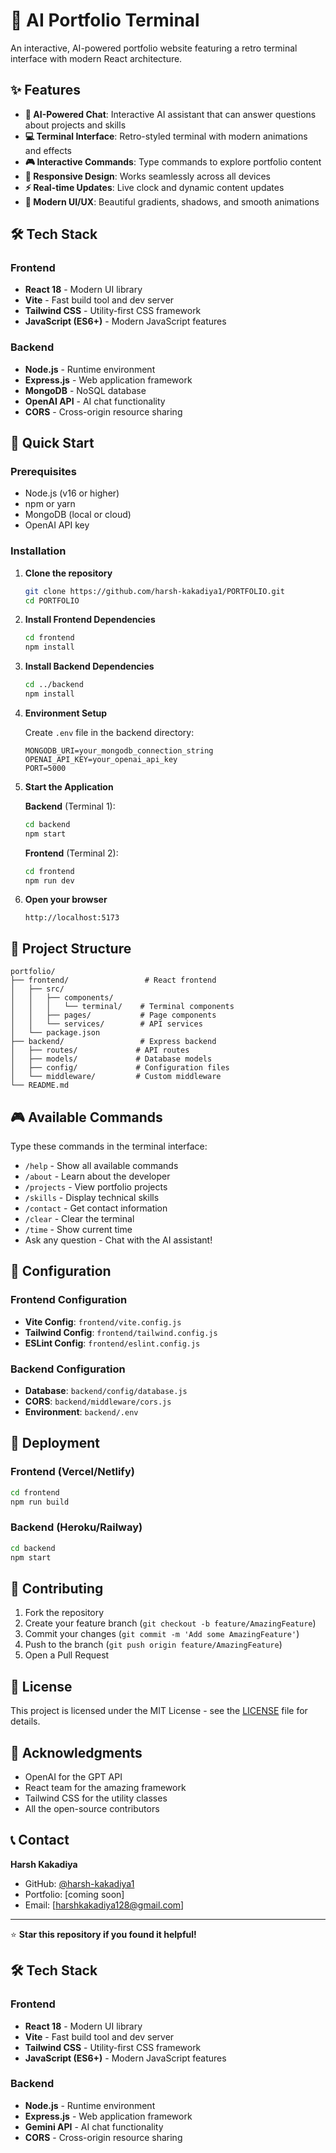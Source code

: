 # 🚀 AI Portfolio Terminal

An interactive, AI-powered portfolio website featuring a retro terminal interface with modern React architecture.

## ✨ Features

- **🤖 AI-Powered Chat**: Interactive AI assistant that can answer questions about projects and skills
- **💻 Terminal Interface**: Retro-styled terminal with modern animations and effects
- **🎮 Interactive Commands**: Type commands to explore portfolio content
- **📱 Responsive Design**: Works seamlessly across all devices
- **⚡ Real-time Updates**: Live clock and dynamic content updates
- **🎨 Modern UI/UX**: Beautiful gradients, shadows, and smooth animations

## 🛠️ Tech Stack

### Frontend
- **React 18** - Modern UI library
- **Vite** - Fast build tool and dev server
- **Tailwind CSS** - Utility-first CSS framework
- **JavaScript (ES6+)** - Modern JavaScript features

### Backend
- **Node.js** - Runtime environment
- **Express.js** - Web application framework
- **MongoDB** - NoSQL database
- **OpenAI API** - AI chat functionality
- **CORS** - Cross-origin resource sharing

## 🚀 Quick Start

### Prerequisites
- Node.js (v16 or higher)
- npm or yarn
- MongoDB (local or cloud)
- OpenAI API key

### Installation

1. **Clone the repository**
   ```bash
   git clone https://github.com/harsh-kakadiya1/PORTFOLIO.git
   cd PORTFOLIO
   ```

2. **Install Frontend Dependencies**
   ```bash
   cd frontend
   npm install
   ```

3. **Install Backend Dependencies**
   ```bash
   cd ../backend
   npm install
   ```

4. **Environment Setup**
   
   Create `.env` file in the backend directory:
   ```env
   MONGODB_URI=your_mongodb_connection_string
   OPENAI_API_KEY=your_openai_api_key
   PORT=5000
   ```

5. **Start the Application**
   
   **Backend** (Terminal 1):
   ```bash
   cd backend
   npm start
   ```
   
   **Frontend** (Terminal 2):
   ```bash
   cd frontend
   npm run dev
   ```

6. **Open your browser**
   ```
   http://localhost:5173
   ```

## 📁 Project Structure

```
portfolio/
├── frontend/                 # React frontend
│   ├── src/
│   │   ├── components/
│   │   │   └── terminal/    # Terminal components
│   │   ├── pages/           # Page components
│   │   └── services/        # API services
│   └── package.json
├── backend/                 # Express backend
│   ├── routes/             # API routes
│   ├── models/             # Database models
│   ├── config/             # Configuration files
│   └── middleware/         # Custom middleware
└── README.md
```

## 🎮 Available Commands

Type these commands in the terminal interface:

- `/help` - Show all available commands
- `/about` - Learn about the developer
- `/projects` - View portfolio projects
- `/skills` - Display technical skills
- `/contact` - Get contact information
- `/clear` - Clear the terminal
- `/time` - Show current time
- Ask any question - Chat with the AI assistant!

## 🔧 Configuration

### Frontend Configuration
- **Vite Config**: `frontend/vite.config.js`
- **Tailwind Config**: `frontend/tailwind.config.js`
- **ESLint Config**: `frontend/eslint.config.js`

### Backend Configuration
- **Database**: `backend/config/database.js`
- **CORS**: `backend/middleware/cors.js`
- **Environment**: `backend/.env`

## 🚀 Deployment

### Frontend (Vercel/Netlify)
```bash
cd frontend
npm run build
```

### Backend (Heroku/Railway)
```bash
cd backend
npm start
```

## 🤝 Contributing

1. Fork the repository
2. Create your feature branch (`git checkout -b feature/AmazingFeature`)
3. Commit your changes (`git commit -m 'Add some AmazingFeature'`)
4. Push to the branch (`git push origin feature/AmazingFeature`)
5. Open a Pull Request

## 📝 License

This project is licensed under the MIT License - see the [LICENSE](LICENSE) file for details.

## 🙏 Acknowledgments

- OpenAI for the GPT API
- React team for the amazing framework
- Tailwind CSS for the utility classes
- All the open-source contributors

## 📞 Contact

**Harsh Kakadiya**
- GitHub: [@harsh-kakadiya1](https://github.com/harsh-kakadiya1)
- Portfolio: [coming soon]
- Email: [harshkakadiya128@gmail.com]

---

⭐ **Star this repository if you found it helpful!**
## 🛠️ Tech Stack

### Frontend
- **React 18** - Modern UI library
- **Vite** - Fast build tool and dev server
- **Tailwind CSS** - Utility-first CSS framework
- **JavaScript (ES6+)** - Modern JavaScript features

### Backend
- **Node.js** - Runtime environment
- **Express.js** - Web application framework
- **Gemini API** - AI chat functionality
- **CORS** - Cross-origin resource sharing
